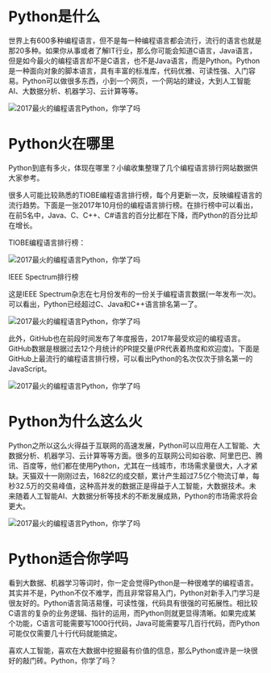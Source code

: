 # Python是什么

世界上有600多种编程语言，但不是每一种编程语言都会流行，流行的语言也就是那20多种。如果你从事或者了解IT行业，那么你可能会知道C语言，Java语言，但是如今最火的编程语言却不是C语言，也不是Java语言，而是Python。Python是一种面向对象的脚本语言，具有丰富的标准库，代码优雅、可读性强、入门容易。Python可以做很多东西，小到一个网页，一个网站的建设，大到人工智能AI、大数据分析、机器学习、云计算等等。  

![2017最火的编程语言Python，你学了吗](http://p3.pstatp.com/large/46e7000423f0f3938743)

# Python火在哪里

Python到底有多火，体现在哪里？小编收集整理了几个编程语言排行网站数据供大家参考。

很多人可能比较熟悉的TIOBE编程语言排行榜，每个月更新一次，反映编程语言的流行趋势。下面是一张2017年10月份的编程语言排行榜。在排行榜中可以看出，在前5名中，Java、C、C++、C#语言的百分比都在下降，而Python的百分比却在增长。

TIOBE编程语言排行榜：  

![2017最火的编程语言Python，你学了吗](http://p1.pstatp.com/large/46e60004747e2eef313e)

IEEE Spectrum排行榜

这是IEEE Spectrum杂志在七月份发布的一份关于编程语言数据(一年发布一次)。可以看出，Python已经超过C、Java和C++语言排名第一了。  

![2017最火的编程语言Python，你学了吗](http://p3.pstatp.com/large/46e600047b683d08f8d2)

此外，GitHub也在前段时间发布了年度报告，2017年最受欢迎的编程语言。GitHub数据是根据过去12个月统计的PR提交量(PR代表着热度和欢迎度)。下面是GitHub上最流行的编程语言排行榜，可以看出Python的名次仅次于排名第一的JavaScript。

![2017最火的编程语言Python，你学了吗](http://p3.pstatp.com/large/46e400048b89480dfb31)

# Python为什么这么火

Python之所以这么火得益于互联网的高速发展，Python可以应用在人工智能、大数据分析、机器学习、云计算等等方面。很多的互联网公司如谷歌、阿里巴巴、腾讯、百度等，他们都在使用Python，尤其在一线城市，市场需求量很大，人才紧缺。天猫双十一刚刚过去，1682亿的成交额，累计产生超过7.5亿个物流订单，每秒32.5万的交易峰值，这种高并发的数据正是得益于人工智能，大数据技术。未来随着人工智能AI、大数据分析等技术的不断发展成熟，Python的市场需求将会更大。

![2017最火的编程语言Python，你学了吗](http://p1.pstatp.com/large/46e700044d107af4d1c3)

# Python适合你学吗

看到大数据、机器学习等词时，你一定会觉得Python是一种很难学的编程语言。其实并不是，Python不仅不难学，而且非常容易入门，Python对新手入门学习是很友好的。Python语言简洁易懂，可读性强，代码具有很强的可拓展性。相比较C语言的复杂的业务逻辑、指针的运用，而Python则就更显得清晰。如果完成某个功能，C语言可能需要写1000行代码，Java可能需要写几百行代码，而Python可能仅仅需要几十行代码就能搞定。

喜欢人工智能，喜欢在大数据中挖掘最有价值的信息，那么Python或许是一块很好的敲门砖。Python，你学了吗？
